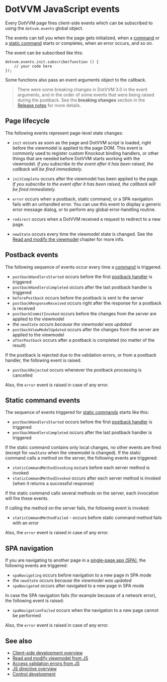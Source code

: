 # DotVVM JavaScript events

Every DotVVM page fires client-side events which can be subscribed to using the `dotvvm.events` global object. 

The events can tell you when the page gets initialized, when a [command](~/pages/concepts/respond-to-user-actions/commands) or a  [static command](~/pages/concepts/respond-to-user-actions/static-commands) starts or completes, when an error occurs, and so on.

The event can be subscribed like this:

```JS
dotvvm.events.init.subscribe(function () {
    // your code here
});
```

Some functions also pass an event arguments object to the callback.

> There were some breaking changes in DotVVM 3.0 in the event arguments, and in the order of some events that were being raised during the postback. See the **breaking changes** section in the [Release notes](https://github.com/riganti/dotvvm/releases/tag/v3.0) for more details.

## Page lifecycle

The following events represent page-level state changes:

* `init` occurs as soon as the page and DotVVM script is loaded, right before the viewmodel is applied to the page DOM. This event is commonly used to register custom Knockout binding handlers, or other things that are needed before DotVVM starts working with the viewmodel. _If you subscribe to the event after it has been raised, the callback will be fired immediately._ 

* `initComplete` occurs after the viewmodel has been applied to the page. _If you subscribe to the event after it has been raised, the callback will be fired immediately._ 

* `error` occurs when a postback, static command, or a SPA navigation fails with an unhandled error. You can use this event to display a generic error message dialog, or to perform any global error-handling routine.

* `redirect` occurs when a DotVVM received a request to redirect to a new page. 

* `newState` occurs every time the viewmodel state is changed. See the [Read and modify the viewmodel](read-and-modify-viewmodel-from-js) chapter for more info.

## Postback events

The following sequence of events occur every time a [command](~/pages/concepts/respond-to-user-actions/commands) is triggered.

* `postbackHandlersStarted` occurs before the first [postback handler](~/pages/concepts/respond-to-user-actions/postback-handlers) is triggered
* `postbackHandlersCompleted` occurs after the last postback handler is triggered
* `beforePostback` occurs before the postback is sent to the server
* `postbackResponseReceived` occurs right after the response for a postback is received
* `postbackCommitInvoked` occurs before the changes from the server are applied to the viewmodel
* _the `newState` occurs because the viewmodel was updated_
* `postbackViewModelUpdated` occurs after the changes from the server are applied to the viewmodel
* `afterPostback` occurs after a postback is completed (no matter of the result)

If the postback is rejected due to the validation errors, or from a postback handler, the following event is raised.

* `postbackRejected` occurs whenever the postback processing is cancelled

Also, the `error` event is raised in case of any error.

## Static command events

The sequence of events triggered for [static commands](~/pages/concepts/respond-to-user-actions/static-commands) starts like this:

* `postbackHandlersStarted` occurs before the first [postback handler](~/pages/concepts/respond-to-user-actions/postback-handlers) is triggered
* `postbackHandlersCompleted` occurs after the last postback handler is triggered

If the static command contains only local changes, no other events are fired (except for `newState` when the viewmodel is changed). If the static command calls a method on the server, the following events are triggered:

* `staticCommandMethodInvoking` occurs before each server method is invoked
* `staticCommandMethodInvoked` occurs after each server method is invoked (when it returns a successful response)

If the static command calls several methods on the server, each invocation will fire these events.

If calling the method on the server fails, the following event is invoked:

* `staticCommandMethodFailed` - occurs before static command method fails with an error

Also, the `error` event is raised in case of any error.

## SPA navigation

If you are navigating to another page in a [single-page app (SPA)](~/pages/concepts/layout/single-page-applications-spa), the following events are triggered:

* `spaNavigating` occurs before navigation to a new page in SPA mode
* _the `newState` occurs because the viewmodel was updated_
* `spaNavigated` occurs after navigated to a new page in SPA mode

In case the SPA navigation fails (for example because of a network error), the following event is raised:

* `spaNavigationFailed` occurs when the navigation to a new page cannot be performed

Also, the `error` event is raised in case of any error.

## See also

* [Client-side development overview](overview)
* [Read and modify viewmodel from JS](read-and-modify-viewmodel-from-js)
* [Access validation errors from JS](access-validation-errors-from-js)
* [JS directive overview](js-directive/overview)
* [Control development](~/pages/concepts/control-development/introduction)
